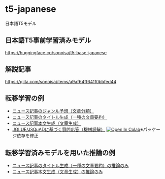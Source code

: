 # t5-japanese
日本語T5モデル

## 日本語T5事前学習済みモデル

https://huggingface.co/sonoisa/t5-base-japanese


## 解説記事

https://qiita.com/sonoisa/items/a9af64ff641f0bbfed44


## 転移学習の例

- [ニュース記事のジャンル予想（文章分類）](https://colab.research.google.com/github/sonoisa/t5-japanese/blob/main/t5_japanese_classification.ipynb)
- [ニュース記事のタイトル生成（一種の文章要約）](https://colab.research.google.com/github/sonoisa/t5-japanese/blob/main/t5_japanese_title_generation.ipynb)
- [ニュース記事本文生成（文章生成）](https://colab.research.google.com/github/sonoisa/t5-japanese/blob/main/t5_japanese_article_generation.ipynb)
- [JGLUE/JSQuADに基づく質問応答（機械読解）](t5_JSQuAD.ipynb) [![Open In Colab](https://colab.research.google.com/assets/colab-badge.svg)](https://colab.research.google.com/github/morioka/t5-japanese/blob/fix_version/t5_JSQuAD.ipynb)※パッケージ依存を修正



## 転移学習済みモデルを用いた推論の例

- [ニュース記事のタイトル生成（一種の文章要約）の推論のみ](https://colab.research.google.com/github/sonoisa/t5-japanese/blob/main/t5_japanese_title_generation_inference.ipynb)
- [ニュース記事本文生成（文章生成）の推論のみ](https://colab.research.google.com/github/sonoisa/t5-japanese/blob/main/t5_japanese_article_generation_inference.ipynb)
